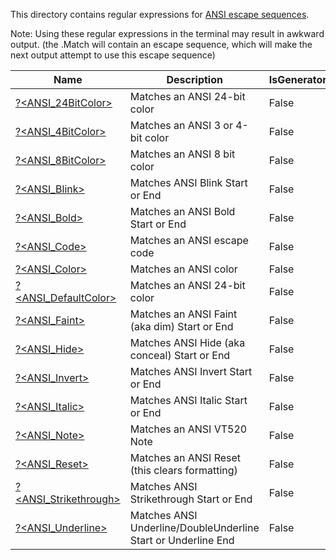 This directory contains regular expressions for [ANSI escape sequences](https://en.wikipedia.org/wiki/ANSI_escape_code).

Note:  Using these regular expressions in the terminal may result in awkward output.  (the .Match will contain an escape sequence, which will make the next output attempt to use this escape sequence)


|Name                                            |Description                                                  |IsGenerator|
|------------------------------------------------|-------------------------------------------------------------|-----------|
|[?<ANSI_24BitColor>](24BitColor.regex.txt)      |Matches an ANSI 24-bit color                                 |False      |
|[?<ANSI_4BitColor>](4BitColor.regex.txt)        |Matches an ANSI 3 or 4-bit color                             |False      |
|[?<ANSI_8BitColor>](8BitColor.regex.txt)        |Matches an ANSI 8 bit color                                  |False      |
|[?<ANSI_Blink>](Blink.regex.txt)                |Matches ANSI Blink Start or End                              |False      |
|[?<ANSI_Bold>](Bold.regex.txt)                  |Matches an ANSI Bold Start or End                            |False      |
|[?<ANSI_Code>](Code.regex.txt)                  |Matches an ANSI escape code                                  |False      |
|[?<ANSI_Color>](Color.regex.txt)                |Matches an ANSI color                                        |False      |
|[?<ANSI_DefaultColor>](DefaultColor.regex.txt)  |Matches an ANSI 24-bit color                                 |False      |
|[?<ANSI_Faint>](Faint.regex.txt)                |Matches an ANSI Faint (aka dim) Start or End                 |False      |
|[?<ANSI_Hide>](Hide.regex.txt)                  |Matches ANSI Hide (aka conceal) Start or End                 |False      |
|[?<ANSI_Invert>](Invert.regex.txt)              |Matches ANSI Invert Start or End                             |False      |
|[?<ANSI_Italic>](Italic.regex.txt)              |Matches ANSI Italic Start or End                             |False      |
|[?<ANSI_Note>](Note.regex.txt)                  |Matches an ANSI VT520 Note                                   |False      |
|[?<ANSI_Reset>](Reset.regex.txt)                |Matches an ANSI Reset (this clears formatting)               |False      |
|[?<ANSI_Strikethrough>](Strikethrough.regex.txt)|Matches ANSI Strikethrough Start or End                      |False      |
|[?<ANSI_Underline>](Underline.regex.txt)        |Matches ANSI Underline/DoubleUnderline Start or Underline End|False      |


